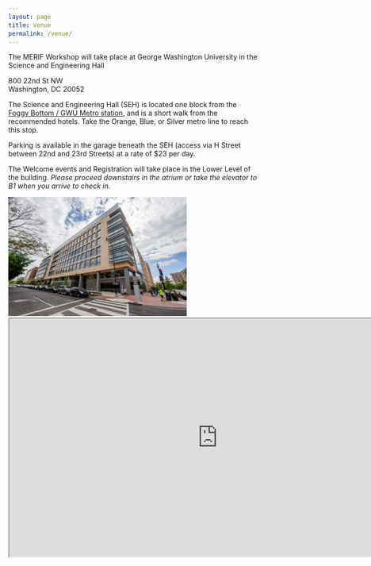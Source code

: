 ```yaml
---
layout: page
title: Venue
permalink: /venue/
---
```

<div class="wrapper" markdown="0"><div class="footer-col-wrapper">
<div class="footer-col two-col-1">
<p>The MERIF Workshop will take place at George Washington University in the Science and Engineering Hall</p>
<p>800 22nd St NW<br>
	Washington, DC 20052
</p>
<p>The Science and Engineering Hall (SEH) is located one block from the <a href="https://www.wmata.com/rider-guide/stations/foggy-bottom.cfm">Foggy Bottom / GWU Metro station</a>, and is a short walk from the recommended hotels.  Take the Orange, Blue, or Silver metro line to reach this stop.
</p>
<p>Parking is available in the garage beneath the SEH (access via H Street between 22nd and 23rd Streets) at a rate of $23 per day.</p>
<p>The Welcome events and Registration will take place in the Lower Level of the building. <i>Please proceed downstairs in the atrium or take the elevator to B1 when you arrive to check in.</i></p>
</div>
<div class="footer-col two-col-2">
    <img src="/images/seh.jpg" width="360px" class="rounded-image-right" >
</div>
</div></div>


<iframe src="https://www.google.com/maps/d/u/0/embed?mid=1PCp6ct2YK17iXsXTkSPhjaZQYRsBR2o9" width="840" height="480"></iframe>